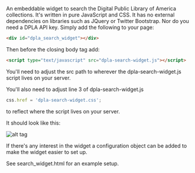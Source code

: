 An embeddable widget to search the Digital Public Library of America collections.
It's written in pure JavaScript and CSS.  It has no external dependencies on libraries such as JQuery or Twitter Bootstrap.
Nor do you need a DPLA API key.
Simply add the following to your page:

```html
<div id="dpla_search_widget"></div>
```

Then before the closing body tag add:
```html
<script type="text/javascript" src="dpla-search-widget.js"></script>
```

You'll need to adjust the src path to wherever the dpla-search-widget.js script lives on your server.

You'll also need to adjust line 3 of dpla-search-widget.js
```javascript
css.href = 'dpla-search-widget.css';
```

to reflect where the script lives on your server.

It should look like this:

![alt tag](https://raw.github.com/lfarrell/DPLA-Search-Widget/projectname/master/img.png)

If there's any interest in the widget a configuration object can be added to make the widget easier to set up.

See search_widget.html for an example setup.